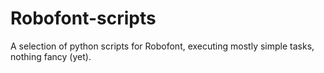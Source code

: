 Robofont-scripts
================

A selection of python scripts for Robofont, executing mostly simple tasks, nothing fancy (yet).
